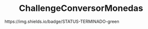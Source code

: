 <h1 align="center">ChallengeConversorMonedas</h1>
https://img.shields.io/badge/STATUS-TERMINADO-green
